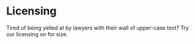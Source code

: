 # Licensing
Tired of being yelled at by lawyers with their wall of upper-case text?  Try our licensing on for size.
